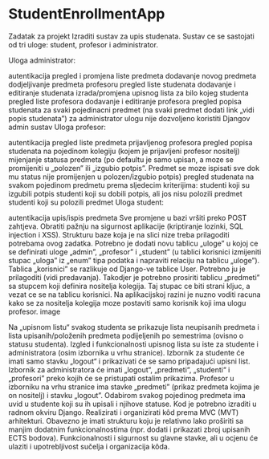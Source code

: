 # StudentEnrollmentApp

Zadatak za projekt
Izraditi sustav za upis studenata. Sustav ce se sastojati od tri uloge: student, profesor i administrator.

Uloga administrator:

autentikacija
pregled i promjena liste predmeta
dodavanje novog predmeta
dodjeljivanje predmeta profesoru
pregled liste studenata
dodavanje i editiranje studenata
izrada/promjena upisnog lista za bilo kojeg studenta
pregled liste profesora
dodavanje i editiranje profesora
pregled popisa studenata za svaki pojedinacni predmet (na svaki predmet dodati link „vidi popis studenata”)
za administrator ulogu nije dozvoljeno koristiti Djangov admin sustav
Uloga profesor:

autentikacija
pregled liste predmeta prijavljenog profesora
pregled popisa studenata na pojedinom kolegiju (kojem je prijavljeni profesor nositelj)
mijenjanje statusa predmeta (po defaultu je samo upisan, a moze se promijeniti u „polozen” ili „izgubio potpis”. Predmet se moze ispisati sve dok mu status nije promijenjen u polozen/izgubio potpis)
pregled studenata na svakom pojedinom predmetu prema sljedecim kriterijima:
studenti koji su izgubili potpis
studenti koji su dobili potpis, ali jos nisu polozili predmet
studenti koji su polozili predmet
Uloga student:

autentikacija
upis/ispis predmeta
Sve promjene u bazi vršiti preko POST zahtjeva. Obratiti pažnju na sigurnost aplikacije (kriptiranje lozinki, SQL injection i XSS). Strukturu baze koja je na slici nize treba prilagoditi potrebama ovog zadatka. Potrebno je dodati novu tablicu „uloge” u kojoj ce se definirati uloge „admin”, „profesor” i „student” (u tablici korisnici izmijeniti stupac „uloga” iz „enum” tipa podatka i napraviti relaciju na tablicu „uloge”). Tablica „korisnici” se razlikuje od Django-ve tablice User. Potrebno ju je prilagoditi (vidi predavanja). Takodjer je potrebno prosiriti tablicu „predmeti” sa stupcem koji definira nositelja kolegija. Taj stupac ce biti strani kljuc, a vezat ce se na tablicu korisnici. Na aplikacijskoj razini je nuzno voditi racuna kako se za nositelja kolegija moze postaviti samo korisnik koji ima ulogu profesor. image

Na „upisnom listu“ svakog studenta se prikazuje lista neupisanih predmeta i lista upisanih/položenih predmeta podijeljenih po semestrima (ovisno o statusu studenta). Izgled i funkcionalnosti upisnog lista su iste za studente i administratora (osim izbornika u vrhu stranice). Izbornik za studente će imati samo stavku „logout“ i prikazivati će se samo pripadajući upisni list. Izbornik za administratora će imati „logout“, „predmeti“, „studenti“ i „profesori” preko kojih će se pristupati ostalim prikazima. Profesor u izborniku na vrhu stranice ima stavke „predmeti” (prikaz predmeta kojima je on nositelj) i stavku „logout”. Odabirom svakog pojedinog predmeta ima uvid u studente koji su ih upisali i njihove statuse. Kod je potrebno izraditi u radnom okviru Django. Realizirati i organizirati kôd prema MVC (MVT) arhitekturi. Obavezno je imati strukturu koju je relativno lako proširiti sa manjim dodatnim funkcionalnostima (npr. dodati i prikazati zbroj upisanih ECTS bodova). Funkcionalnosti i sigurnost su glavne stavke, ali u ocjenu će ulaziti i upotrebljivost sučelja i organizacija kôda.
